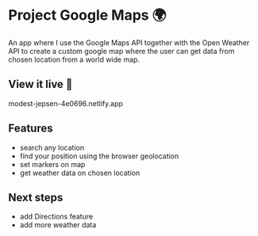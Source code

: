 # Project Google Maps 🌍

An app where I use the Google Maps API together with the Open Weather API to create a custom google map where the user can get data from chosen location from a world wide map.

## View it live 👀

modest-jepsen-4e0696.netlify.app

## Features

- search any location
- find your position using the browser geolocation
- set markers on map
- get weather data on chosen location

## Next steps
- add Directions feature
- add more weather data
